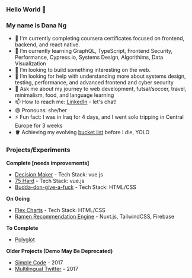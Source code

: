 ### Hello World 👋

### My name is Dana Ng

- 🔭 I'm currently completing coursera certificates focused on frontend, backend, and react native.
- 🌱 I’m currently learning GraphQL, TypeScript, Frontend Security, Performance, Cypress.io, Systems Design, Algorithims, Data Visualization
- 👯 I’m looking to build something interesting on the web.
- 🤔 I’m looking for help with understanding more about systems design, testing, performance, and advanced frontend and cyber security
- 💬 Ask me about my journey to web development, futsal/soccer, travel, minimalism, food, and language learning
- 📫 How to reach me: [LinkedIn](https://www.linkedin.com/in/danafng/) - let's chat!
- 😄 Pronouns: she/her
- ⚡ Fun fact: I was in Iraq for 4 days, and I went solo tripping in Central Europe for 3 weeks
- 🪣 Achieving my evolving [bucket list](https://gist.github.com/riceball1/995ea11cddf60e725dd62899d61686c1) before I die, YOLO

### Projects/Experiments
**Complete [needs improvements]**
- [Decision Maker](https://www.danafng.com/decision-maker/) - Tech Stack: vue.js
- [75 Hard](https://gallant-hawking-256e81.netlify.app/) - Tech Stack: vue.js
- [Budda-don-give-a-fuck](https://www.danafng.com/budda-don-give-a-fuck/) - Tech Stack: HTML/CSS

**On Going**
- [Flex Charts](https://www.danafng.com/flex-charts/index.html) - Tech Stack: HTML/CSS
- [Ramen Recommendation Engine](https://github.com/riceball1/ramen-recommendation-engine) - Nuxt.js, TailwindCSS, Firebase

**To Complete**
- [Polyglot](www.danafng.com/polyglot/)

**Older Projects (Demo May Be Deprecated)**
- [Simple Code](https://github.com/riceball1/simple-code) - 2017
- [Multilingual Twitter](https://github.com/riceball1/multilingual-twitter) - 2017

